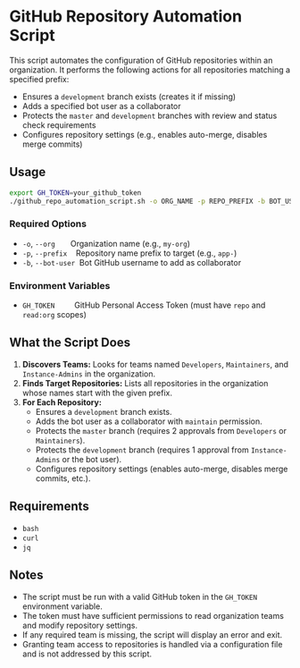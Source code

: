 # GitHub Repository Automation Script

This script automates the configuration of GitHub repositories within an organization. It performs the following actions for all repositories matching a specified prefix:

- Ensures a `development` branch exists (creates it if missing)
- Adds a specified bot user as a collaborator
- Protects the `master` and `development` branches with review and status check requirements
- Configures repository settings (e.g., enables auto-merge, disables merge commits)

## Usage

```sh
export GH_TOKEN=your_github_token
./github_repo_automation_script.sh -o ORG_NAME -p REPO_PREFIX -b BOT_USER
```

### Required Options

- `-o`, `--org` &nbsp;&nbsp;&nbsp;&nbsp;&nbsp;&nbsp;Organization name (e.g., `my-org`)
- `-p`, `--prefix` &nbsp;&nbsp;&nbsp;Repository name prefix to target (e.g., `app-`)
- `-b`, `--bot-user` &nbsp;Bot GitHub username to add as collaborator

### Environment Variables

- `GH_TOKEN` &nbsp;&nbsp;&nbsp;&nbsp;&nbsp;&nbsp;&nbsp;&nbsp;GitHub Personal Access Token (must have `repo` and `read:org` scopes)

## What the Script Does

1. **Discovers Teams:** Looks for teams named `Developers`, `Maintainers`, and `Instance-Admins` in the organization.
2. **Finds Target Repositories:** Lists all repositories in the organization whose names start with the given prefix.
3. **For Each Repository:**
	- Ensures a `development` branch exists.
	- Adds the bot user as a collaborator with `maintain` permission.
	- Protects the `master` branch (requires 2 approvals from `Developers` or `Maintainers`).
	- Protects the `development` branch (requires 1 approval from `Instance-Admins` or the bot user).
	- Configures repository settings (enables auto-merge, disables merge commits, etc.).

## Requirements

- `bash`
- `curl`
- `jq`

## Notes

- The script must be run with a valid GitHub token in the `GH_TOKEN` environment variable.
- The token must have sufficient permissions to read organization teams and modify repository settings.
- If any required team is missing, the script will display an error and exit.
- Granting team access to repositories is handled via a configuration file and is not addressed by this script.
